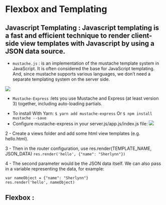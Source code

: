 # Flexbox and Templating
## Javascript Templating : Javascript templating is a fast and efficient technique to render client-side view templates with Javascript by using a JSON data source.
- `mustache.js` : is an implementation of the mustache template system in JavaScript. It is often considered the base for JavaScript templating. And, since mustache supports various languages, we don’t need a separate templating system on the server side.

![](https://www.elated.com/res/Image/articles/development/easy-html-templates-with-mustache/simple-demo.png)

- `Mustache-Express` :lets you use Mustache and Express (at least version 3) together, including auto-loading partials.

* To install With Yarn: `$ yarn add mustache-express` Or `$ npm install mustache --save`
* Configure mustache-express in your server.js/app.js/index.js file:
 ![](https://miro.medium.com/max/700/1*ES10lxr7tdRFVEKcRAgLEw.png)
 
 
2 - Create a views folder and add some html view templates (e.g. hello.html).

3 - Then in the router configuration, use res.render(TEMPLATE_NAME, JSON_DATA) `res.render('hello', {"name": "Sherlynn"})`

4 - The second parameter would be the JSON data itself. We can also pass in a variable representing the data, for example:
```
var nameObject = {"name": "Sherlynn"}
res.render('hello', nameObject)
```


## Flexbox :

